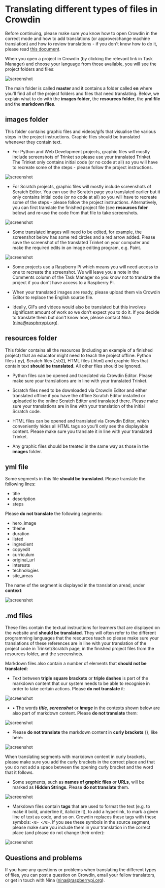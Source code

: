 # Translating different types of files in Crowdin

Before continuing, please make sure you know how to open Crowdin in the correct mode and how to add translations (or approve/change machine translation) and how to review translations - if you don't know how to do it, please read [this document](https://github.com/ninaszymor/Raspberry-Pi-Translation-Guide/blob/master/Tools/Crowdin.md).

When you open a project in Crowdin (by clicking the relevant link in Task Manager) and choose your language from those available, you will see the project folders and files:

![screenshot](images/Crowdin_files.png)

The main folder is called **master** and it contains a folder called **en** where you'll find all of the project folders and files that need translating. Below, we explain what to do with the **images folder**, the **resources folder**, the **yml file** and the **markdown files**.

## images folder

This folder contains graphic files and videos/gifs that visualise the various steps in the project instructions. Graphic files should be translated whenever they contain text. 

- For Python and Web Development projects, graphic files will mostly include screenshots of Trinket so please use your translated Trinket. The Trinket only contains initial code (or no code at all) so you will have to recreate some of the steps - please follow the project instructions.

![screenshot](images/Crowdin_image_html.png)

- For Scratch projects, graphic files will mostly include screenshots of Scratch Editor. You can use the Scratch page you translated earlier but it only contains initial code (or no code at all) so you will have to recreate some of the steps - please follow the project instructions. Alternatively, you can first translate the finished project file (see **resources foler** below) and re-use the code from that file to take screenshots. 

![screenshot](images/Crowdin_image_scratch.png)

- Some translated images will need to be edited, for example, the screenshot below has some red circles and a red arrow added. Please save the screenshot of the translated Trinket on your computer and make the required edits in an image editing program, e.g. Paint.

![screenshot](images/Crowdin_image_edited.png)

- Some projects use a Raspberry Pi which means you will need access to one to recreate the screenshot. We will leave you a note in the Comments column of the Task Manager so you know not to translate the project if you don't have access to a Raspberry Pi. 

- When your translated images are ready, please upload them via Crowdin Editor to replace the English source file.

- Ideally, GIFs and videos would also be translated but this involves significant amount of work so we don’t expect you to do it. If you decide to translate them but don't know how, please contact Nina (nina@raspbrrypi.org). 

## resources folder

This folder contains all the resources (including an example of a finished project) that an educator might need to teach the project offline. Python files (.py), Scratch files (.sb2), HTML files (.html) and graphic files that contain text **should be translated**. All other files should be ignored.

- Python files can be opened and translated via Crowdin Editor. Please make sure your translations are in line with your translated Trinket.

- Scratch files need to be downloaded via Crowdin Editor and either translated offline if you have the offline Scratch Editor installed or uploaded to the online Scratch Editor and translated there. Please make sure your translations are in line with your translation of the initial Scratch code.

- HTML files can be opened and translated via Crowdin Editor, which conveniently hides all HTML tags so you'll only see the displayable content. Please make sure you translate it in line with your translated Trinket. 

- Any graphic files should be treated in the same way as those in the **images** folder.

## yml file

Some segments in this file **should be translated**. Please translate the following lines:

- title
- description
- steps

Please **do not translate** the following segments:

- hero_image
- theme
- duration
- listed
- ingredient
- copyedit
- curriculum
- original_url
- interests
- technologies
- site_areas

The name of the segment is displayed in the translation aread, under **context**:

![screenshot](images/Crowdin_files_yml.png)

## .md files

These files contain the textual instructions for learners that are displayed on the website and **should be translated**. They will often refer to the different programming languages that the resources teach so please make sure your translations of these references are in line with your translation of the project code in Trinket/Scratch page, in the finished project files from the resources folder, and the screenshots.

Markdown files also contain a number of elements that **should not be translated**:

- Text between **triple square brackets** or **triple dashes** is part of the markdown content that our system needs to be able to recognise in order to take certain actions. Please **do not translate** it:

![screenshot](images/Crowdin_files_md1.png)

- •	The words **_title_**, **_screenshot_** or **_image_** in the contexts shown below are also part of markdown content. Please **do not translate** them:

![screenshot](images/Crowdin_files_md2.png)

- Please **do not translate** the markdown content in **curly brackets** {}, like here: 

![screenshot](images/Crowdin_files_md3.png)

When translating segments with markdown content in curly brackets, please make sure you add the curly brackets in the correct place and that you do not add a space between the opening curly bracket and the word that it follows.

- Some segments, such as **names of graphic files** or **URLs**, will be marked as **Hidden Strings**. Please **do not translate** them. 

![screenshot](images/Crowdin_files_md4.png)

- Markdown files contain **tags** that are used to format the text (e.g. to make it bold, underline it, italicize it), to add a hyperlink, to mark a given line of text as code, and so on. Crowdin replaces these tags with these symbols: `<0> </0>`. If you see these symbols in the source segment, please make sure you include them in your translation in the correct place (and please do not change their order): 

![screenshot](images/Crowdin_files_md5.png)

## Questions and problems

If you have any questions or problems when translating the different types of files, you can post a question on Crowdin, email your fellow translators, or get in touch with Nina (nina@raspberrypi.org).
